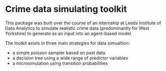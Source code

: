 # Crime data simulating toolkit

This package was built over the course of an internship at Leeds Institute of Data Analytics to simulate realistic crime data (predominantly for West Yorkshire) to generate as an input into an agent-based model.

The toolkit exists in three main strategies for data simualtion:
* a simple poisson sampler based on past data
* a decision tree using a wide range of predictor variables
* a microsimulation using transition probabilities

